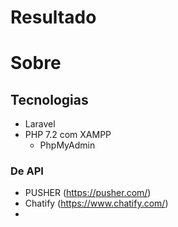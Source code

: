 

# Resultado






# Sobre
## Tecnologias
- Laravel
- PHP 7.2 com XAMPP
	- PhpMyAdmin
### De API
- PUSHER (https://pusher.com/)
- Chatify (https://www.chatify.com/)
- 